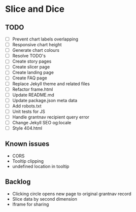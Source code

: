 # Slice and Dice

## TODO

- [ ] Prevent chart labels overlapping
- [ ] Responsive chart height
- [ ] Generate chart colours
- [ ] Resolve TODO's
- [ ] Create story pages
- [ ] Create slicer page
- [ ] Create landing page
- [ ] Create FAQ page
- [ ] Replace Jekyll theme and related files
- [ ] Refactor frame.html
- [ ] Update README.md
- [ ] Update package.json meta data
- [ ] Add robots.txt
- [ ] Unit tests for JS
- [ ] Handle grantnav recipient query error
- [ ] Change Jekyll SEO og:locale
- [ ] Style 404.html

## Known issues

- CORS
- Tooltip clipping
- undefined location in tooltip

## Backlog

- Clicking circle opens new page to original grantnav record
- Slice data by second dimension
- Iframe for sharing